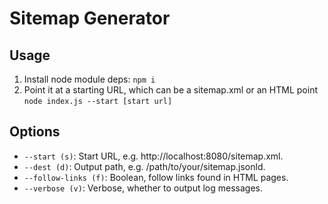 # Sitemap Generator

## Usage

1. Install node module deps: `npm i`
1. Point it at a starting URL, which can be a sitemap.xml or an HTML point `node index.js --start [start url]`

## Options

* `--start (s)`: Start URL, e.g. http://localhost:8080/sitemap.xml.
* `--dest (d)`: Output path, e.g. /path/to/your/sitemap.jsonld.
* `--follow-links (f)`: Boolean, follow links found in HTML pages.
* `--verbose (v)`: Verbose, whether to output log messages.
